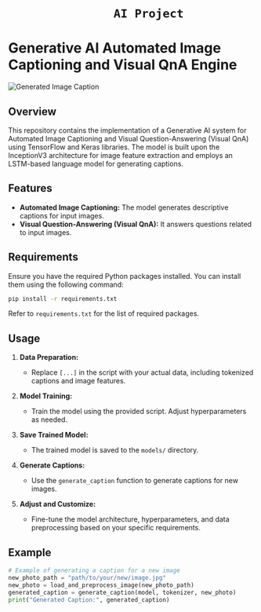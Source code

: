# ```                AI Project                ```

# Generative AI Automated Image Captioning and Visual QnA Engine

![Generated Image Caption](generated_image.jpg)

## Overview

This repository contains the implementation of a Generative AI system for Automated Image Captioning and Visual Question-Answering (Visual QnA) using TensorFlow and Keras libraries. The model is built upon the InceptionV3 architecture for image feature extraction and employs an LSTM-based language model for generating captions.

## Features

- **Automated Image Captioning:** The model generates descriptive captions for input images.
- **Visual Question-Answering (Visual QnA):** It answers questions related to input images.

## Requirements

Ensure you have the required Python packages installed. You can install them using the following command:

```bash
pip install -r requirements.txt
```

Refer to `requirements.txt` for the list of required packages.

## Usage

1. **Data Preparation:**
   - Replace `[...]` in the script with your actual data, including tokenized captions and image features.

2. **Model Training:**
   - Train the model using the provided script. Adjust hyperparameters as needed.

3. **Save Trained Model:**
   - The trained model is saved to the `models/` directory.

4. **Generate Captions:**
   - Use the `generate_caption` function to generate captions for new images.

5. **Adjust and Customize:**
   - Fine-tune the model architecture, hyperparameters, and data preprocessing based on your specific requirements.

## Example

```python
# Example of generating a caption for a new image
new_photo_path = "path/to/your/new/image.jpg"
new_photo = load_and_preprocess_image(new_photo_path)
generated_caption = generate_caption(model, tokenizer, new_photo)
print("Generated Caption:", generated_caption)
```

